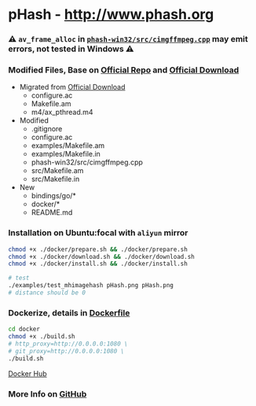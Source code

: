 # pHash - http://www.phash.org

### ⚠️ `av_frame_alloc` in [`phash-win32/src/cimgffmpeg.cpp`](phash-win32/src/cimgffmpeg.cpp) may emit errors, not tested in Windows ⚠️

### Modified Files, Base on [Official Repo](https://github.com/aetilius/pHash) and [Official Download](http://www.phash.org/releases/pHash-0.9.6.tar.gz)
- Migrated from [Official Download](http://www.phash.org/releases/pHash-0.9.6.tar.gz)
  - configure.ac
  - Makefile.am
  - m4/ax_pthread.m4
- Modified
  - .gitignore
  - configure.ac
  - examples/Makefile.am
  - examples/Makefile.in
  - phash-win32/src/cimgffmpeg.cpp
  - src/Makefile.am
  - src/Makefile.in
- New
  - bindings/go/*
  - docker/*
  - README.md

### Installation on Ubuntu:focal with `aliyun` mirror
```bash
chmod +x ./docker/prepare.sh && ./docker/prepare.sh
chmod +x ./docker/download.sh && ./docker/download.sh
chmod +x ./docker/install.sh && ./docker/install.sh

# test
./examples/test_mhimagehash pHash.png pHash.png
# distance should be 0
```

### Dockerize, details in [Dockerfile](./docker/Dockerfile)
```bash
cd docker
chmod +x ./build.sh
# http_proxy=http://0.0.0.0:1080 \
# git_proxy=http://0.0.0.0:1080 \
./build.sh
```

[Docker Hub](https://hub.docker.com/r/allape/phash)

### More Info on [GitHub](https://github.com/allape/pHash)
